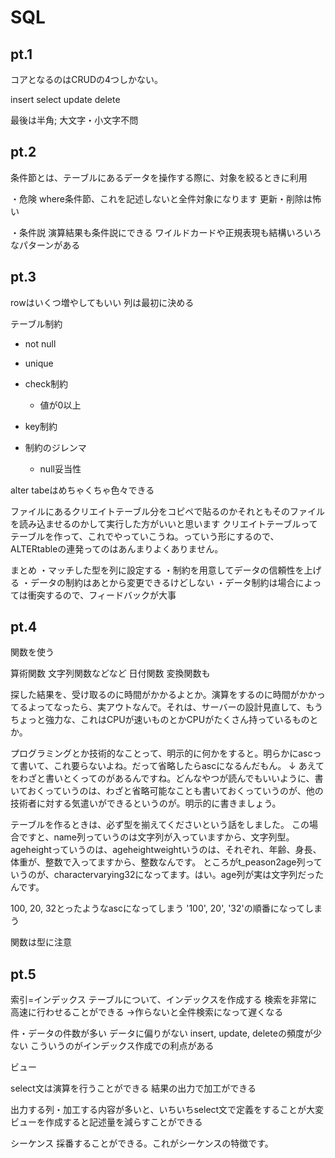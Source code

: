 # SQL

## pt.1

コアとなるのはCRUDの4つしかない。

insert
select
update
delete

最後は半角;
大文字・小文字不問


## pt.2
条件節とは、テーブルにあるデータを操作する際に、対象を絞るときに利用

・危険
where条件節、これを記述しないと全件対象になります
更新・削除は怖い

・条件説
演算結果も条件説にできる
ワイルドカードや正規表現も結構いろいろなパターンがある

## pt.3
rowはいくつ増やしてもいい
列は最初に決める

テーブル制約
- not null
- unique
- check制約
  - 値が0以上
- key制約

- 制約のジレンマ
  - null妥当性

alter tabeはめちゃくちゃ色々できる

ファイルにあるクリエイトテーブル分をコピペで貼るのかそれともそのファイルを読み込ませるのかして実行した方がいいと思います
クリエイトテーブルってテーブルを作って、これでやっていこうね。っていう形にするので、ALTERtableの連発ってのはあんまりよくありません。

まとめ
・マッチした型を列に設定する
・制約を用意してデータの信頼性を上げる
・データの制約はあとから変更できるけどしない
・データ制約は場合によっては衝突するので、フィードバックが大事

## pt.4
関数を使う

算術関数
文字列関数などなど
日付関数
変換関数も

探した結果を、受け取るのに時間がかかるよとか。演算をするのに時間がかかってるよってなったら、実アウトなんで。それは、サーバーの設計見直して、もうちょっと強力な、これはCPUが速いものとかCPUがたくさん持っているものとか。

プログラミングとか技術的なことって、明示的に何かをすると。明らかにascって書いて、これ要らないよね。だって省略したらascになるんだもん。
↓
あえてをわざと書いとくってのがあるんですね。どんなやつが読んでもいいように、書いておくっていうのは、わざと省略可能なことも書いておくっていうのが、他の技術者に対する気遣いができるというのが。明示的に書きましょう。

テーブルを作るときは、必ず型を揃えてくださいという話をしました。
この場合ですと、name列っていうのは文字列が入っていますから、文字列型。ageheightっていうのは、ageheightweightいうのは、それぞれ、年齢、身長、体重が、整数で入ってますから、整数なんです。
ところがt_peason2age列っていうのが、charactervarying32になってます。はい。age列が実は文字列だったんです。

100, 20, 32とったようなascになってしまう
'100', 20', '32'の順番になってしまう

関数は型に注意

## pt.5

索引=インデックス
テーブルについて、インデックスを作成する
検索を非常に高速に行わせることができる
→作らないと全件検索になって遅くなる

件・データの件数が多い
データに偏りがない
insert, update, deleteの頻度が少ない
こういうのがインデックス作成での利点がある

ビュー

select文は演算を行うことができる
結果の出力で加工ができる

出力する列・加工する内容が多いと、いちいちselect文で定義をすることが大変
ビューを作成すると記述量を減らすことができる

シーケンス
採番することができる。これがシーケンスの特徴です。